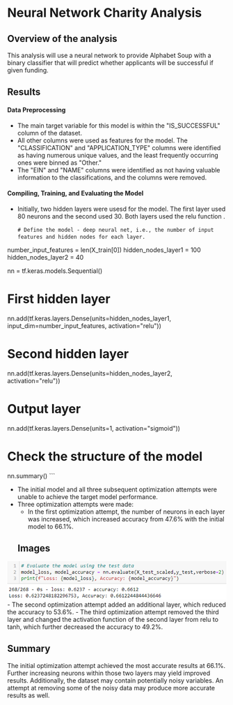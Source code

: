 # Neural Network Charity Analysis

## Overview of the analysis

This analysis will use a neural network to provide Alphabet Soup with a binary classifier that will predict whether applicants will be successful if given funding.

## Results

#### Data Preprocessing
- The main target variable for this model is within the "IS_SUCCESSFUL" column of the dataset.
- All other columns were used as features for the model. The "CLASSIFICATION" and "APPLICATION_TYPE" columns were identified as having numerous unique values, and the least frequently occurring ones were binned as "Other." 
- The "EIN" and "NAME" columns were identified as not having valuable information to the classifications, and the columns were removed.

#### Compiling, Training, and Evaluating the Model
- Initially, two hidden layers were usesd for the model. The first layer used 80 neurons and the second used 30. Both layers used the relu function .</br>
    ```
    # Define the model - deep neural net, i.e., the number of input features and hidden nodes for each layer.
number_input_features = len(X_train[0])
hidden_nodes_layer1 =  100
hidden_nodes_layer2 = 40

nn = tf.keras.models.Sequential()

# First hidden layer
nn.add(tf.keras.layers.Dense(units=hidden_nodes_layer1, input_dim=number_input_features, activation="relu"))

# Second hidden layer
nn.add(tf.keras.layers.Dense(units=hidden_nodes_layer2, activation="relu"))

# Output layer
nn.add(tf.keras.layers.Dense(units=1, activation="sigmoid"))

# Check the structure of the model
nn.summary()
    ```

- The initial model and all three subsequent optimization attempts were unable to achieve the target model performance.
- Three optimization attempts were made: 
    -  In the first optimization attempt, the number of neurons in each layer was increased, which increased accuracy from 47.6% with the initial model to 66.1%.</br>
    ## Images
![Alt Text](https://github.com/lyanneagger/Neural_Network_Charity_Analysis/blob/main/Resources/OptAtt1_results.png "Results for First Optimization Attempt")</br>
    -  The second optimization attempt added an additional layer, which reduced the accuracy to 53.6%. 
    -  The third optimization attempt removed the third layer and changed the activation function of the second layer from relu to tanh, which further decreased the accuracy to 49.2%.

## Summary

The initial optimization attempt achieved the most accurate results at 66.1%. Further increasing neurons within those two layers may yield improved results. Additionally, the dataset may contain potentially noisy variables. An attempt at removing some of the noisy data may produce more accurate results as well.